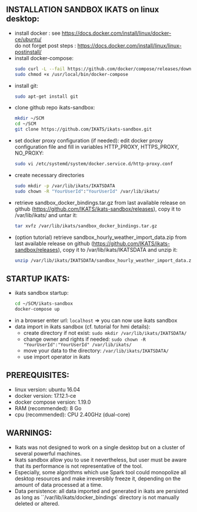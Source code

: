 INSTALLATION SANDBOX IKATS on linux desktop:
------------------------------------------------------------

* install docker :  see https://docs.docker.com/install/linux/docker-ce/ubuntu/  
do not forget post steps : https://docs.docker.com/install/linux/linux-postinstall/
* install docker-compose:
  ```bash
  sudo curl -L --fail https://github.com/docker/compose/releases/download/1.19.0/run.sh -o /usr/local/bin/docker-compose
  sudo chmod +x /usr/local/bin/docker-compose
  ```
* install git:
  ```bash
  sudo apt-get install git
  ```
* clone github repo ikats-sandbox:
  ```bash
  mkdir ~/SCM
  cd ~/SCM
  git clone https://github.com/IKATS/ikats-sandbox.git
  ```
* set docker proxy configuration (if needed):
  edit docker proxy configuration file and fill in variables HTTP_PROXY, HTTPS_PROXY, NO_PROXY:
  ```bash
  sudo vi /etc/systemd/system/docker.service.d/http-proxy.conf
  ```
* create necessary directories
  ```bash
  sudo mkdir -p /var/lib/ikats/IKATSDATA
  sudo chown -R "YourUserId":"YourUserId" /var/lib/ikats/
  ```
* retrieve sandbox_docker_bindings.tar.gz from last available release on github (https://github.com/IKATS/ikats-sandbox/releases),
 copy it to /var/lib/ikats/ and untar it:
  ```bash
  tar xvfz /var/lib/ikats/sandbox_docker_bindings.tar.gz
  ```
* (option tutorial) retrieve sandbox_hourly_weather_import_data.zip from last available release on github (https://github.com/IKATS/ikats-sandbox/releases),
 copy it to /var/lib/ikats/IKATSDATA and unzip it:
  ```bash
  unzip /var/lib/ikats/IKATSDATA/sandbox_hourly_weather_import_data.zip
  ```


STARTUP IKATS:
--------------

* ikats sandbox startup:
  ```bash
  cd ~/SCM/ikats-sandbox
  docker-compose up
  ```
* in a browser enter url: `localhost` => you can now use ikats sandbox
* data import in ikats sandbox (cf. tutorial for hmi details):
  * create directory if not exist: ```sudo mkdir /var/lib/ikats/IKATSDATA/```
  * change owner and rights if needed: ```sudo chown -R "YourUserId":"YourUserId" /var/lib/ikats/```
  * move your data to the directory: ```/var/lib/ikats/IKATSDATA/```
  * use import operator in ikats


PREREQUISITES:
--------------

* linux version: ubuntu 16.04
* docker version: 17.12.1-ce
* docker compose version: 1.19.0
* RAM (recommended): 8 Go
* cpu (recommended): CPU 2.40GHz (dual-core)


WARNINGS:
---------

* Ikats was not designed to work on a single desktop but on a cluster of several powerful machines.
* Ikats sandbox allow you to use it nevertheless, but user must be aware that its performance is not representative of the tool.
* Especially, some algorithms which use Spark tool could monopolize all desktop resources and make irreversibly freeze it, depending on the amount of data processed at a time.
* Data persistence: all data imported and generated in ikats are persisted as long as ``/var/lib/ikats/docker_bindings` directory is not manually deleted or altered.
